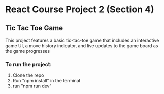 # React Course Project 2 (Section 4)

## Tic Tac Toe Game

This project features a basic tic-tac-toe game that includes an interactive game UI, a move history indicator, and live updates to the game board as the game progresses

### To run the project:
1. Clone the repo
2. Run "npm install" in the terminal
3. run "npm run dev"
